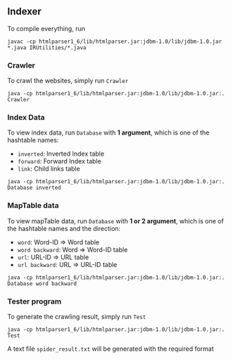 ## Indexer

To compile everything, run

`javac -cp htmlparser1_6/lib/htmlparser.jar:jdbm-1.0/lib/jdbm-1.0.jar *.java IRUtilities/*.java` 

### Crawler

To crawl the websites, simply run `Crawler`

`java -cp htmlparser1_6/lib/htmlparser.jar:jdbm-1.0/lib/jdbm-1.0.jar:. Crawler` 

### Index Data

To view index data, run `Database` with **1 argument**, which is one of the
hashtable names: 

+ `inverted`: Inverted Index table
+ `forward`: Forward Index table
+ `link`: Child links table

`java -cp htmlparser1_6/lib/htmlparser.jar:jdbm-1.0/lib/jdbm-1.0.jar:. Database inverted`  

### MapTable data

To view mapTable data, run `Database` with **1 or 2 argument**, which is one of the hashtable names and the direction:

+ `word`: Word-ID => Word table
+ `word backward`: Word => Word-ID table 
+ `url`: URL-ID => URL table
+ `url backward`: URL => URL-ID table

`java -cp htmlparser1_6/lib/htmlparser.jar:jdbm-1.0/lib/jdbm-1.0.jar:. Database word backward` 

### Tester program

To generate the crawling result, simply run `Test`

`java -cp htmlparser1_6/lib/htmlparser.jar:jdbm-1.0/lib/jdbm-1.0.jar:. Test` 

A text file `spider_result.txt` will be generated with the required format
